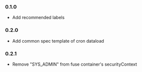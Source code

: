 ### 0.1.0
- Add recommended labels

### 0.2.0
- Add common spec template of cron dataload 

### 0.2.1
- Remove "SYS_ADMIN" from fuse container's securityContext